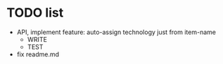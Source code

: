 # TODO list

- API, implement feature: auto-assign technology just from item-name
  - WRITE 
  - TEST
- fix readme.md